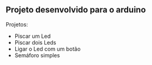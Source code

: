 ## Projeto desenvolvido para o arduino
Projetos:
* Piscar um Led
* Piscar dois Leds
* Ligar o Led com um botão
* Semáforo simples
